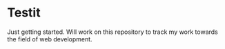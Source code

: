# Testit
Just getting started.
Will work on this repository to track my work towards the field of web development.
